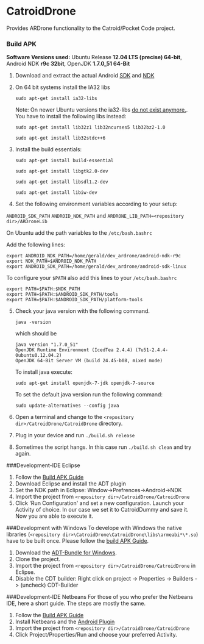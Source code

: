 CatroidDrone
============

Provides ARDrone functionality to the Catroid/Pocket Code project.

### Build APK

**Software Versions used:** Ubuntu Release **12.04 LTS (precise) 64-bit**, Android NDK **r9c 32bit**, OpenJDK **1.7.0_51 64-Bit**

1. Download and extract the actual Android [SDK](http://developer.android.com/sdk/index.html?utm_source=weibolife) and [NDK](http://developer.android.com/tools/sdk/ndk/index.html)
2. On 64 bit systems install the IA32 libs 
 
   ``sudo apt-get install ia32-libs`` 

    Note: On newer Ubuntu versions the ia32-libs [do not exist anymore.](http://askubuntu.com/questions/107230/what-happened-to-the-ia32-libs-package).
    You have to install the following libs instead:
    
    ``sudo apt-get install lib32z1 lib32ncurses5 lib32bz2-1.0``
    
    ``sudo apt-get install lib32stdc++6``

3. Install the build essentials:

   ``sudo apt-get install build-essential``
   
   ``sudo apt-get install libgtk2.0-dev`` 

   ``sudo apt-get install libsdl1.2-dev`` 
   
   ``sudo apt-get install libiw-dev``
   
4. Set the following environment variables according to your setup: 
 
 ``ANDROID_SDK_PATH`` ``ANDROID_NDK_PATH`` and ``ARDRONE_LIB_PATH=<repository dir>/ARDroneLib``

  On Ubuntu add the path variables to the ``/etc/bash.bashrc`` 
  
  Add the following lines:
  
  ```
  export ANDROID_NDK_PATH=/home/gerald/dev_ardrone/android-ndk-r9c
  export NDK_PATH=$ANDROID_NDK_PATH
  export ANDROID_SDK_PATH=/home/gerald/dev_ardrone/android-sdk-linux
  ```
  To configure your ``$PATH`` also add this lines to your ``/etc/bash.bashrc``
  
   ```
  export PATH=$PATH:$NDK_PATH
  export PATH=$PATH:$ANDROID_SDK_PATH/tools
  export PATH=$PATH:$ANDROID_SDK_PATH/platform-tools
   ```
  
5. Check your java version with the following command.

   ``java -version``
   
   which should be
   
   ```
   java version "1.7.0_51"
   OpenJDK Runtime Environment (IcedTea 2.4.4) (7u51-2.4.4-0ubuntu0.12.04.2)
   OpenJDK 64-Bit Server VM (build 24.45-b08, mixed mode)
   ```
   To install java execute:
   
   ``sudo apt-get install openjdk-7-jdk openjdk-7-source``
   
   To set the default java version run the following command:
   
   ``sudo update-alternatives --config java``
   
6. Open a terminal and change to the ``<repository dir>/CatroidDrone/CatroidDrone`` directory.
7. Plug in your device and run ``./build.sh release``
8. Sometimes the script hangs. In this case run ``./build.sh clean`` and try again.

###Development-IDE Eclipse
1. Follow the [Build APK Guide](https://github.com/wagnergerald/CatroidDrone/#build-apk)
2. Download Eclipse and install the ADT plugin
3. Set the NDK path in Eclipse: Window->Prefrences->Android->NDK
4. Import the project from ``<repository dir>/CatroidDrone/CatroidDrone``
5. Click 'Run Configuration' and set a new configuration. Launch your Activity of choice. In our case we set it to CatroidDummy and save it. Now you are able to execute it.

###Development with Windows
To develope with Windows the native libraries (``<repository dir>\CatroidDrone\CatroidDrone\libs\armeabi*\*.so``) have to be built once. Please follow the [build APK Guide](https://github.com/wagnergerald/CatroidDrone/#build-apk).

1. Download the [ADT-Bundle for Windows](http://developer.android.com/sdk/index.html?utm_source=weibolife).
2. Clone the project. 
3. Import the project from ``<repository dir>/CatroidDrone/CatroidDrone`` in Eclipse.
4. Disable the CDT builder: Right click on project -> Properties -> Builders -> (uncheck) CDT-Builder 

###Development-IDE Netbeans
For those of you who prefer the Netbeans IDE, here a short guide. The steps are mostly the same.

1. Follow the [Build APK Guide](https://github.com/wagnergerald/CatroidDrone/#build-apk)
2. Install Netbeans and the [Android Plugin](http://plugins.netbeans.org/plugin/19545/nbandroid)
3. Import the project from ``<repository dir>/CatroidDrone/CatroidDrone``
4. Click Project/Properties/Run and choose your preferred Activity.
